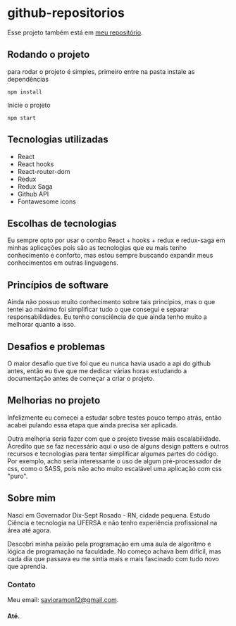 # github-repositorios

Esse projeto também está em [meu repositório](https://www.github.com/savioramon/github-repositorio). 

## Rodando o projeto

para rodar o projeto é simples, primeiro entre na pasta instale as dependências

```npm install```

Inicie o projeto

```npm start```


## Tecnologias utilizadas

- React
- React hooks
- React-router-dom
- Redux
- Redux Saga
- Github API
- Fontawesome icons

## Escolhas de tecnologias

Eu sempre opto por usar o combo React + hooks + redux e redux-saga em minhas aplicações pois são as tecnologias que eu mais tenho conhecimento e conforto, mas estou sempre buscando expandir meus conhecimentos em outras linguagens.

## Princípios de software

Ainda não possuo muito conhecimento sobre tais princípios, mas o que tentei ao máximo foi simplificar tudo o que consegui e separar responsabilidades. Eu tenho consciência de que ainda tenho muito a melhorar quanto a isso.

## Desafios e problemas

O maior desafio que tive foi que eu nunca havia usado a api do github antes, então eu tive que me dedicar várias horas estudando a documentação antes de começar a criar o projeto.

## Melhorias no projeto

Infelizmente eu comecei a estudar sobre testes pouco tempo atrás, então acabei pulando essa etapa que ainda precisa ser aplicada.

Outra melhoria seria fazer com que o projeto tivesse mais escalabilidade. Acredito que se faz necessário aqui o uso de alguns design patters e outros recursos e tecnologias para tentar simplificar algumas partes do código. Por exemplo, acho seria interessante o uso de algum pré-processador de css, como o SASS, pois não acho muito escalável uma aplicação com css "puro".

## Sobre mim

Nasci em Governador Dix-Sept Rosado - RN, cidade pequena. Estudo Ciência e tecnologia na UFERSA e não tenho experiência profissional na área até agora.

Descobri minha paixão pela programação em uma aula de algorítmo e lógica de programação na faculdade. No começo achava bem difícil, mas cada dia que passava eu me sintia mais e mais fascinado com tudo novo que aprendia.


### Contato

Meu email: savioramon12@gmail.com.


#### Até.
